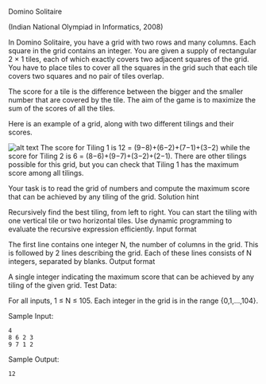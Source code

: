 Domino Solitaire

(Indian National Olympiad in Informatics, 2008)

In Domino Solitaire, you have a grid with two rows and many columns. Each square in the grid contains an integer. You are given a supply of rectangular 2 × 1 tiles, each of which exactly covers two adjacent squares of the grid. You have to place tiles to cover all the squares in the grid such that each tile covers two squares and no pair of tiles overlap.

The score for a tile is the difference between the bigger and the smaller number that are covered by the tile. The aim of the game is to maximize the sum of the scores of all the tiles.

Here is an example of a grid, along with two different tilings and their scores.

![alt text](https://i.stack.imgur.com/zmqTO.png)
The score for Tiling 1 is 12 = (9−8)+(6−2)+(7−1)+(3−2) while the score for Tiling 2 is 6 = (8−6)+(9−7)+(3−2)+(2−1). There are other tilings possible for this grid, but you can check that Tiling 1 has the maximum score among all tilings.

Your task is to read the grid of numbers and compute the maximum score that can be achieved by any tiling of the grid.
Solution hint

Recursively find the best tiling, from left to right. You can start the tiling with one vertical tile or two horizontal tiles. Use dynamic programming to evaluate the recursive expression efficiently.
Input format

The first line contains one integer N, the number of columns in the grid. This is followed by 2 lines describing the grid. Each of these lines consists of N integers, separated by blanks.
Output format

A single integer indicating the maximum score that can be achieved by any tiling of the given grid.
Test Data:

For all inputs, 1 ≤ N ≤ 105. Each integer in the grid is in the range {0,1,...,104}.

Sample Input:

```
4
8 6 2 3
9 7 1 2
```

Sample Output:

```
12
```
